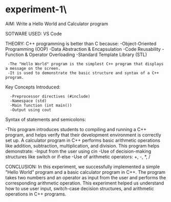 # experiment-1\
AIM:
Write a Hello World and Calculator program

SOTWARE USED:
VS Code

THEORY:
C++ programming is better than C because:
       -Object-Oriented Programming (OOP)
       -Data Abstraction & Encapsulation
       -Code Reusability
       -Function & Operator Overloading
       -Standard Template Library (STL)


     -The "Hello World" program is the simplest C++ program that displays a message on the screen. 
     -It is used to demonstrate the basic structure and syntax of a C++ program.

Key Concepts Introduced:

      -Preprocessor directives (#include)
      -Namespace (std)
      -Main function (int main())
      -Output using cout

Syntax of statements and semicolons:

  -This program introduces students to compiling and running a C++ program, and helps verify that their development environment is correctly set up.
A calculator program in C++ performs basic arithmetic operations like addition, subtraction, multiplication, and division. This program helps demonstrate:
   -Input from the user using cin
   -Use of decision-making structures like switch or if-else
   -Use of arithmetic operators: +, -, *, /

CONCLUSION:
In this experiment, we successfully implemented a simple "Hello World" program and a  basic calculator program in C++. The program takes two numbers and an operator as input from the user and performs the corresponding arithmetic operation. This experiment helped us understand how to use user input, switch-case decision structures, and arithmetic operations in C++ programs.
